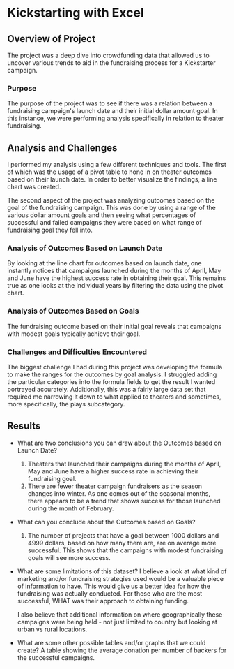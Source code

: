 # Kickstarting with Excel
## Overview of Project

  The project was a deep dive into crowdfunding data that allowed us to uncover various trends to aid in the fundraising process for a Kickstarter campaign. 

### Purpose
  The purpose of the project was to see if there was a relation between a fundraising campaign's launch date and their initial dollar amount goal. In this instance, we were performing analysis specifically in relation to theater fundraising.

## Analysis and Challenges
  I performed my analysis using a few different techniques and tools. The first of which was the usage of a pivot table to hone in on theater outcomes based on their launch date. In order to better visualize the findings, a line chart was created. 

  The second aspect of the project was analyzing outcomes based on the goal of the fundraising campaign. This was done by using a range of the various dollar amount goals and then seeing what percentages of successful and failed campaigns they were based on what range of fundraising goal they fell into. 

### Analysis of Outcomes Based on Launch Date
  By looking at the line chart for outcomes based on launch date, one instantly notices that campaigns launched during the months of April, May and June have the highest success rate in obtaining their goal. This remains true as one looks at the individual years by filtering the data using the pivot chart. 

### Analysis of Outcomes Based on Goals
  The fundraising outcome based on their initial goal reveals that campaigns with modest goals typically achieve their goal.

### Challenges and Difficulties Encountered
  The biggest challenge I had during this project was developing the formula to make the ranges for the outcomes by goal analysis. I struggled adding the particular categories into the formula fields to get the result I wanted portrayed accurately. Additionally, this was a fairly large data set that required me narrowing it down to what applied to theaters and sometimes, more specifically, the plays subcategory. 

## Results

- What are two conclusions you can draw about the Outcomes based on Launch Date?
  1. Theaters that launched their campaigns during the months of April, May and June have a higher success rate in achieving their fundraising goal. 
  2. There are fewer theater campaign fundraisers as the season changes into winter. As one comes out of the seasonal months, there appears to be a trend that shows success for those launched during the month of February. 

- What can you conclude about the Outcomes based on Goals?
  1. The number of projects that have a goal between 1000 dollars and 4999 dollars, based on how many there are, are on average more successful. This shows that the campaigns with modest fundraising goals will see more success.

- What are some limitations of this dataset?
  I believe a look at what kind of marketing and/or fundraising strategies used would be a valuable piece of information to have. This would give us a better idea for how the fundraising was actually conducted. For those who are the most successful, WHAT was their approach to obtaining funding. 

  I also believe that additional information on where geographically these campaigns were being held - not just limited to country but looking at urban vs rural locations.

- What are some other possible tables and/or graphs that we could create?
  A table showing the average donation per number of backers for the successful campaigns.
